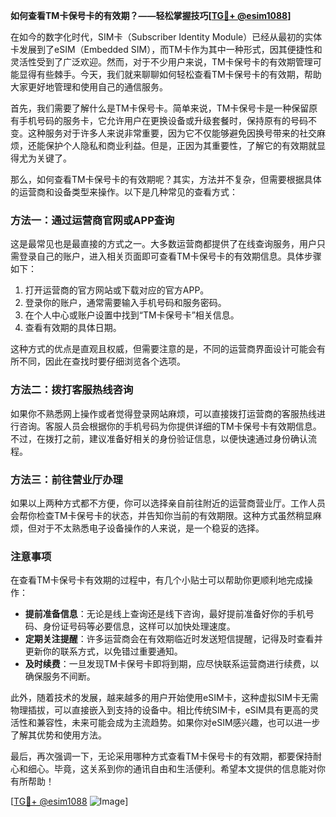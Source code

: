 **如何查看TM卡保号卡的有效期？——轻松掌握技巧[[TG💪+ @esim1088](https://t.me/s/esim1088)]**

在如今的数字化时代，SIM卡（Subscriber Identity Module）已经从最初的实体卡发展到了eSIM（Embedded SIM），而TM卡作为其中一种形式，因其便捷性和灵活性受到了广泛欢迎。然而，对于不少用户来说，TM卡保号卡的有效期管理可能显得有些棘手。今天，我们就来聊聊如何轻松查看TM卡保号卡的有效期，帮助大家更好地管理和使用自己的通信服务。

首先，我们需要了解什么是TM卡保号卡。简单来说，TM卡保号卡是一种保留原有手机号码的服务卡，它允许用户在更换设备或升级套餐时，保持原有的号码不变。这种服务对于许多人来说非常重要，因为它不仅能够避免因换号带来的社交麻烦，还能保护个人隐私和商业利益。但是，正因为其重要性，了解它的有效期就显得尤为关键了。

那么，如何查看TM卡保号卡的有效期呢？其实，方法并不复杂，但需要根据具体的运营商和设备类型来操作。以下是几种常见的查看方式：

### 方法一：通过运营商官网或APP查询

这是最常见也是最直接的方式之一。大多数运营商都提供了在线查询服务，用户只需登录自己的账户，进入相关页面即可查看TM卡保号卡的有效期信息。具体步骤如下：

1. 打开运营商的官方网站或下载对应的官方APP。
2. 登录你的账户，通常需要输入手机号码和服务密码。
3. 在个人中心或账户设置中找到“TM卡保号卡”相关信息。
4. 查看有效期的具体日期。

这种方式的优点是直观且权威，但需要注意的是，不同的运营商界面设计可能会有所不同，因此在查找时要仔细浏览各个选项。

### 方法二：拨打客服热线咨询

如果你不熟悉网上操作或者觉得登录网站麻烦，可以直接拨打运营商的客服热线进行咨询。客服人员会根据你的手机号码为你提供详细的TM卡保号卡有效期信息。不过，在拨打之前，建议准备好相关的身份验证信息，以便快速通过身份确认流程。

### 方法三：前往营业厅办理

如果以上两种方式都不方便，你可以选择亲自前往附近的运营商营业厅。工作人员会帮你检查TM卡保号卡的状态，并告知你当前的有效期限。这种方式虽然稍显麻烦，但对于不太熟悉电子设备操作的人来说，是一个稳妥的选择。

### 注意事项

在查看TM卡保号卡有效期的过程中，有几个小贴士可以帮助你更顺利地完成操作：

- **提前准备信息**：无论是线上查询还是线下咨询，最好提前准备好你的手机号码、身份证号码等必要信息，这样可以加快处理速度。
- **定期关注提醒**：许多运营商会在有效期临近时发送短信提醒，记得及时查看并更新你的联系方式，以免错过重要通知。
- **及时续费**：一旦发现TM卡保号卡即将到期，应尽快联系运营商进行续费，以确保服务不间断。

此外，随着技术的发展，越来越多的用户开始使用eSIM卡，这种虚拟SIM卡无需物理插拔，可以直接嵌入到支持的设备中。相比传统SIM卡，eSIM具有更高的灵活性和兼容性，未来可能会成为主流趋势。如果你对eSIM感兴趣，也可以进一步了解其优势和使用方法。

最后，再次强调一下，无论采用哪种方式查看TM卡保号卡的有效期，都要保持耐心和细心。毕竟，这关系到你的通讯自由和生活便利。希望本文提供的信息能对你有所帮助！

[[TG💪+ @esim1088](https://t.me/s/esim1088) ![Image](https://i.postimg.cc/4NQfJmqS/Snipaste-2025-05-13-00-14-12.png)]